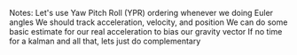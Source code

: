 Notes:
Let's use Yaw Pitch Roll (YPR) ordering whenever we doing Euler angles
We should track acceleration, velocity, and position
We can do some basic estimate for our real acceleration to bias our gravity vector
If no time for a kalman and all that, lets just do complementary
